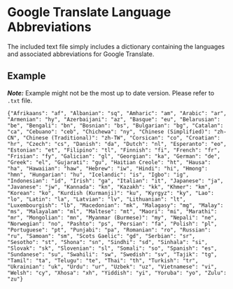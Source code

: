 # Google Translate Language Abbreviations

The included text file simply includes a dictionary containing the languages and associated abbreviations for Google Translate.

## Example

***Note:*** Example might not be the most up to date version. Please refer to `.txt` file.

`{"Afrikaans": "af", "Albanian": "sq", "Amharic": "am", "Arabic": "ar", "Armenian": "hy", "Azerbaijani": "az", "Basque": "eu", "Belarusian": "be", "Bengali": "bn", "Bosnian": "bs", "Bulgarian": "bg", "Catalan": "ca", "Cebuano": "ceb", "Chichewa": "ny", "Chinese (Simplified)": "zh-CN", "Chinese (Traditional)": "zh-TW", "Corsican": "co", "Croatian": "hr", "Czech": "cs", "Danish": "da", "Dutch": "nl", "Esperanto": "eo", "Estonian": "et", "Filipino": "tl", "Finnish": "fi", "French": "fr", "Frisian": "fy", "Galician": "gl", "Georgian": "ka", "German": "de", "Greek": "el", "Gujarati": "gu", "Haitian Creole": "ht", "Hausa": "ha", "Hawaiian": "haw", "Hebrew": "iw", "Hindi": "hi", "Hmong": "hmn", "Hungarian": "hu", "Icelandic": "is", "Igbo": "ig", "Indonesian": "id", "Irish": "ga", "Italian": "it", "Japanese": "ja", "Javanese": "jw", "Kannada": "kn", "Kazakh": "kk", "Khmer": "km", "Korean": "ko", "Kurdish (Kurmanji)": "ku", "Kyrgyz": "ky", "Lao": "lo", "Latin": "la", "Latvian": "lv", "Lithuanian": "lt", "Luxembourgish": "lb", "Macedonian": "mk", "Malagasy": "mg", "Malay": "ms", "Malayalam": "ml", "Maltese": "mt", "Maori": "mi", "Marathi": "mr", "Mongolian": "mn", "Myanmar (Burmese)": "my", "Nepali": "ne", "Norwegian": "no", "Pashto": "ps", "Persian": "fa", "Polish": "pl", "Portuguese": "pt", "Punjabi": "pa", "Romanian": "ro", "Russian": "ru", "Samoan": "sm", "Scots Gaelic": "gd", "Serbian": "sr", "Sesotho": "st", "Shona": "sn", "Sindhi": "sd", "Sinhala": "si", "Slovak": "sk", "Slovenian": "sl", "Somali": "so", "Spanish": "es", "Sundanese": "su", "Swahili": "sw", "Swedish": "sv", "Tajik": "tg", "Tamil": "ta", "Telugu": "te", "Thai": "th", "Turkish": "tr", "Ukrainian": "uk", "Urdu": "ur", "Uzbek": "uz", "Vietnamese": "vi", "Welsh": "cy", "Xhosa": "xh", "Yiddish": "yi", "Yoruba": "yo", "Zulu": "zu"}`
